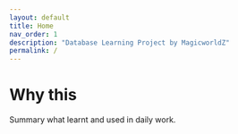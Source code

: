 ```yaml
---
layout: default
title: Home
nav_order: 1
description: "Database Learning Project by MagicworldZ"
permalink: /
---
```


# Why this

Summary what learnt and used in daily work.

